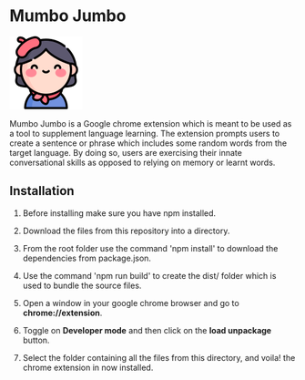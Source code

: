 # Mumbo Jumbo

![French Speaker](/icon128.png)

Mumbo Jumbo is a Google chrome extension which is meant to be used as a tool to supplement language learning. The extension prompts users to create a sentence or phrase which includes some random words from the target language. By doing so, users are exercising their innate conversational skills as opposed to relying on memory or learnt words.


## Installation

1. Before installing make sure you have npm installed.

2. Download the files from this repository into a directory.

3. From the root folder use the command 'npm install' to download the dependencies from package.json.

4. Use the command 'npm run build' to create the dist/ folder which is used to bundle the source files.

5. Open a window in your google chrome browser and go to **chrome://extension**.

6. Toggle on **Developer mode** and then click on the **load unpackage** button.

7. Select the folder containing all the files from this directory, and voila! the chrome extension in now installed.
